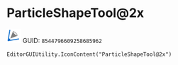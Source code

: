 # ParticleShapeTool@2x
![](/img/ParticleShapeTool@2x.png)
GUID: `8544796609258685962`
```
EditorGUIUtility.IconContent("ParticleShapeTool@2x")
```
